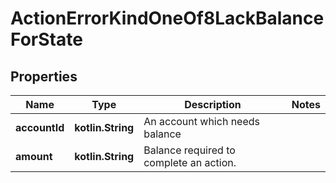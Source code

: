 
# ActionErrorKindOneOf8LackBalanceForState

## Properties
| Name | Type | Description | Notes |
| ------------ | ------------- | ------------- | ------------- |
| **accountId** | **kotlin.String** | An account which needs balance |  |
| **amount** | **kotlin.String** | Balance required to complete an action. |  |



